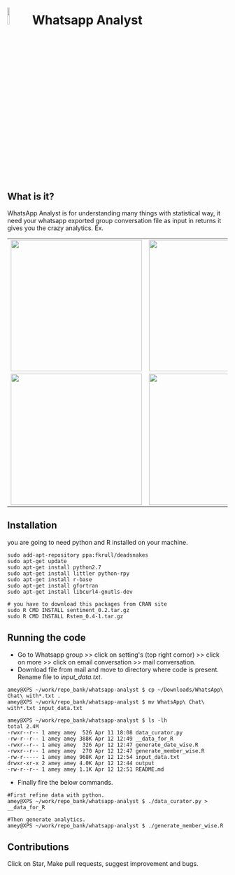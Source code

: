 # <img src="http://www.clohound.com/wp-content/uploads/2015/03/Whatsapp-logo.png" height="10%" width="10%"/> Whatsapp Analyst

## What is it?
WhatsApp Analyst is for understanding many things with statistical way, it need your whatsapp exported group conversation file as input in returns it gives you the crazy analytics.
Ex.
<table border="0" align="center">
<tr>
<td><img src="http://codeinventory.com/images/WA1.png" height="300" width="300"/></td>
<td><img src="http://codeinventory.com/images/WA2.png" height="300" width="300"/></td>
</tr>
<tr>
<td><img src="http://codeinventory.com/images/SA1.png" height="300" width="300"/></td>
<td><img src="http://codeinventory.com/images/SA2.png" height="300" width="300"/></td>
</tr>
</table>

## Installation
you are going to need python and R installed on your machine.

```
sudo add-apt-repository ppa:fkrull/deadsnakes
sudo apt-get update
sudo apt-get install python2.7
sudo apt-get install littler python-rpy
sudo apt-get install r-base
sudo apt-get install gfortran
sudo apt-get install libcurl4-gnutls-dev

# you have to download this packages from CRAN site 
sudo R CMD INSTALL sentiment_0.2.tar.gz 
sudo R CMD INSTALL Rstem_0.4-1.tar.gz

```



## Running the code

+ Go to Whatsapp group >> click on setting's (top right cornor) >> click on more >> click on email conversation >> mail conversation.
+ Download file from mail and move to directory where code is present. Rename file to *input_data.txt*.
```
amey@XPS ~/work/repo_bank/whatsapp-analyst $ cp ~/Downloads/WhatsApp\ Chat\ with*.txt .
amey@XPS ~/work/repo_bank/whatsapp-analyst $ mv WhatsApp\ Chat\ with*.txt input_data.txt

amey@XPS ~/work/repo_bank/whatsapp-analyst $ ls -lh
total 2.4M
-rwxr--r-- 1 amey amey  526 Apr 11 18:08 data_curator.py
-rw-r--r-- 1 amey amey 388K Apr 12 12:49 __data_for_R
-rwxr--r-- 1 amey amey  326 Apr 12 12:47 generate_date_wise.R
-rwxr--r-- 1 amey amey  270 Apr 12 12:47 generate_member_wise.R
-rw-r----- 1 amey amey 968K Apr 12 12:54 input_data.txt
drwxr-xr-x 2 amey amey 4.0K Apr 12 12:44 output
-rw-r--r-- 1 amey amey 1.1K Apr 12 12:51 README.md

```
+ Finally fire the below commands.

```
#First refine data with python.
amey@XPS ~/work/repo_bank/whatsapp-analyst $ ./data_curator.py > __data_for_R

#Then generate analytics.
amey@XPS ~/work/repo_bank/whatsapp-analyst $ ./generate_member_wise.R
```

## Contributions 
Click on Star, Make pull requests, suggest improvement and bugs.
